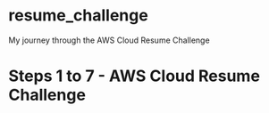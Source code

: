 # resume_challenge
My journey through the AWS Cloud Resume Challenge

# Steps 1 to 7 - AWS Cloud Resume Challenge
